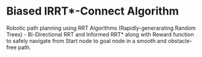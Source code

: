 # Biased IRRT*-Connect Algorithm

Robotic path planning using RRT Algorithms (Rapidly-generarating Random Trees) - Bi-Directional RRT and Informed RRT* along with Reward function to safely navigate from Start node to goal node in a smooth and obstacle-free path.
